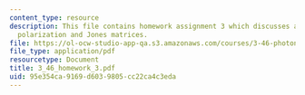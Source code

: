 ```yaml
---
content_type: resource
description: This file contains homework assignment 3 which discusses about field
  polarization and Jones matrices.
file: https://ol-ocw-studio-app-qa.s3.amazonaws.com/courses/3-46-photonic-materials-and-devices-spring-2006/95e354ca9169d6039805cc22ca4c3eda_3_46_homework_3.pdf
file_type: application/pdf
resourcetype: Document
title: 3_46_homework_3.pdf
uid: 95e354ca-9169-d603-9805-cc22ca4c3eda
---
```


